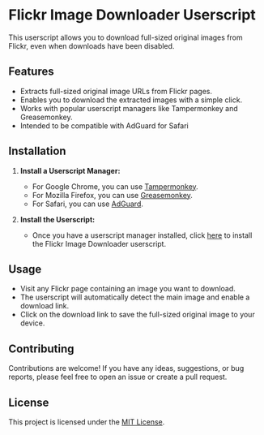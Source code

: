 # Flickr Image Downloader Userscript

This userscript allows you to download full-sized original images from Flickr, even when downloads have been disabled.

## Features

- Extracts full-sized original image URLs from Flickr pages.
- Enables you to download the extracted images with a simple click.
- Works with popular userscript managers like Tampermonkey and Greasemonkey.
- Intended to be compatible with AdGuard for Safari

## Installation

1. **Install a Userscript Manager:**
   - For Google Chrome, you can use [Tampermonkey](https://www.tampermonkey.net/).
   - For Mozilla Firefox, you can use [Greasemonkey](https://addons.mozilla.org/en-US/firefox/addon/greasemonkey/).
   - For Safari, you can use [AdGuard](https://adguard.com/).

2. **Install the Userscript:**
   - Once you have a userscript manager installed, click [here](https://github.com/Kalmuna/Flickr-Image-Downloader-UserScript/raw/main/ImageDownloader.js) to install the Flickr Image Downloader userscript.

## Usage

- Visit any Flickr page containing an image you want to download.
- The userscript will automatically detect the main image and enable a download link.
- Click on the download link to save the full-sized original image to your device.

## Contributing

Contributions are welcome! If you have any ideas, suggestions, or bug reports, please feel free to open an issue or create a pull request.

## License

This project is licensed under the [MIT License](LICENSE).
